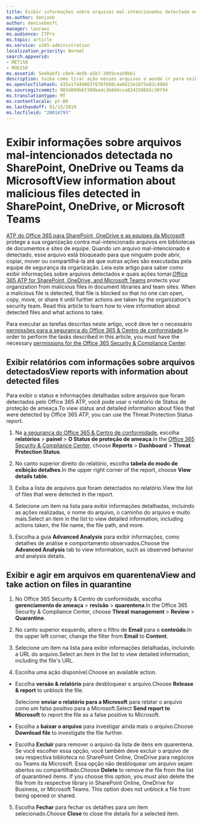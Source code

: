 ```yaml
---
title: Exibir informações sobre arquivos mal-intencionados detectada no SharePoint, OneDrive ou Teams da Microsoft
ms.author: deniseb
author: denisebmsft
manager: laurawi
ms.audience: ITPro
ms.topic: article
ms.service: o365-administration
localization_priority: Normal
search.appverid:
- MET150
- MOE150
ms.assetid: 5ed8abf1-c0e9-4e5b-a5b7-2059cea50b61
description: Saiba como tirar ação nesses arquivos e aonde ir para exibir informações sobre arquivos mal-intencionados detectada no SharePoint, OneDrive ou equipes.
ms.openlocfilehash: 435e1f449003f670f698c4e6813e18f5e83c498d
ms.sourcegitcommit: 9034809b6f308bedc3b8ddcca8242586b5c30f94
ms.translationtype: MT
ms.contentlocale: pt-BR
ms.lasthandoff: 01/15/2019
ms.locfileid: "28014793"
---
```

# <a name="view-information-about-malicious-files-detected-in-sharepoint-onedrive-or-microsoft-teams"></a><span data-ttu-id="c8aa8-103">Exibir informações sobre arquivos mal-intencionados detectada no SharePoint, OneDrive ou Teams da Microsoft</span><span class="sxs-lookup"><span data-stu-id="c8aa8-103">View information about malicious files detected in SharePoint, OneDrive, or Microsoft Teams</span></span>

<span data-ttu-id="c8aa8-p101">[ATP do Office 365 para SharePoint, OneDrive e as equipes da Microsoft](atp-for-spo-odb-and-teams.md) protege a sua organização contra mal-intencionado arquivos em bibliotecas de documentos e sites de equipe. Quando um arquivo mal-intencionado é detectado, esse arquivo está bloqueado para que ninguém pode abrir, copiar, mover ou compartilhá-la até que outras ações são executadas pela equipe de segurança da organização. Leia este artigo para saber como exibir informações sobre arquivos detectados e quais ações tomar.</span><span class="sxs-lookup"><span data-stu-id="c8aa8-p101">[Office 365 ATP for SharePoint, OneDrive, and Microsoft Teams](atp-for-spo-odb-and-teams.md) protects your organization from malicious files in document libraries and team sites. When a malicious file is detected, that file is blocked so that no one can open, copy, move, or share it until further actions are taken by the organization's security team. Read this article to learn how to view information about detected files and what actions to take.</span></span> 

<span data-ttu-id="c8aa8-107">Para executar as tarefas descritas neste artigo, você deve ter o necessário [permissões para a segurança do Office 365 &amp; Centro de conformidade](permissions-in-the-security-and-compliance-center.md).</span><span class="sxs-lookup"><span data-stu-id="c8aa8-107">In order to perform the tasks described in this article, you must have the necessary [permissions for the Office 365 Security &amp; Compliance Center](permissions-in-the-security-and-compliance-center.md).</span></span> 
  
## <a name="view-reports-with-information-about-detected-files"></a><span data-ttu-id="c8aa8-108">Exibir relatórios com informações sobre arquivos detectados</span><span class="sxs-lookup"><span data-stu-id="c8aa8-108">View reports with information about detected files</span></span>

<span data-ttu-id="c8aa8-109">Para exibir o status e informações detalhadas sobre arquivos que foram detectados pelo Office 365 ATP, você pode usar o relatório de Status de proteção de ameaça.</span><span class="sxs-lookup"><span data-stu-id="c8aa8-109">To view status and detailed information about files that were detected by Office 365 ATP, you can use the Threat Protection Status report.</span></span>
  
1. <span data-ttu-id="c8aa8-110">Na [a segurança do Office 365 &amp; Centro de conformidade](https://protection.office.com), escolha **relatórios** \> **painel** \> **O Status de proteção de ameaça**.</span><span class="sxs-lookup"><span data-stu-id="c8aa8-110">In the [Office 365 Security &amp; Compliance Center](https://protection.office.com), choose **Reports** \> **Dashboard** \> **Threat Protection Status**.</span></span>
    
2. <span data-ttu-id="c8aa8-111">No canto superior direito do relatório, escolha **tabela do modo de exibição detalhes**.</span><span class="sxs-lookup"><span data-stu-id="c8aa8-111">In the upper right corner of the report, choose **View details table**.</span></span>
    
3. <span data-ttu-id="c8aa8-112">Exiba a lista de arquivos que foram detectados no relatório.</span><span class="sxs-lookup"><span data-stu-id="c8aa8-112">View the list of files that were detected in the report.</span></span>
    
4. <span data-ttu-id="c8aa8-113">Selecione um item na lista para exibir informações detalhadas, incluindo as ações realizadas, o nome do arquivo, o caminho do arquivo e muito mais.</span><span class="sxs-lookup"><span data-stu-id="c8aa8-113">Select an item in the list to view detailed information, including actions taken, the file name, the file path, and more.</span></span>
    
5. <span data-ttu-id="c8aa8-114">Escolha a guia **Advanced Analysis** para exibir informações, como detalhes de análise e comportamento observados.</span><span class="sxs-lookup"><span data-stu-id="c8aa8-114">Choose the **Advanced Analysis** tab to view information, such as observed behavior and analysis details.</span></span> 
  
## <a name="view-and-take-action-on-files-in-quarantine"></a><span data-ttu-id="c8aa8-115">Exibir e agir em arquivos em quarentena</span><span class="sxs-lookup"><span data-stu-id="c8aa8-115">View and take action on files in quarantine</span></span>

1. <span data-ttu-id="c8aa8-116">No Office 365 Security &amp; Centro de conformidade, escolha **gerenciamento de ameaça** \> **revisão** \> **quarentena**.</span><span class="sxs-lookup"><span data-stu-id="c8aa8-116">In the Office 365 Security &amp; Compliance Center, choose **Threat management** \> **Review** \> **Quarantine**.</span></span>
    
2. <span data-ttu-id="c8aa8-117">No canto superior esquerdo, altere o filtro de **Email** para o **conteúdo**.</span><span class="sxs-lookup"><span data-stu-id="c8aa8-117">In the upper left corner, change the filter from **Email** to **Content**.</span></span>
    
3. <span data-ttu-id="c8aa8-118">Selecione um item na lista para exibir informações detalhadas, incluindo a URL do arquivo.</span><span class="sxs-lookup"><span data-stu-id="c8aa8-118">Select an item in the list to view detailed information, including the file's URL.</span></span>
    
4. <span data-ttu-id="c8aa8-119">Escolha uma ação disponível.</span><span class="sxs-lookup"><span data-stu-id="c8aa8-119">Choose an available action.</span></span>
    
  - <span data-ttu-id="c8aa8-120">Escolha **versão &amp; relatório** para desbloquear o arquivo.</span><span class="sxs-lookup"><span data-stu-id="c8aa8-120">Choose **Release &amp; report** to unblock the file.</span></span> 
    
    <span data-ttu-id="c8aa8-121">Selecione **enviar o relatório para a Microsoft** para relatar o arquivo como um falso positivo para a Microsoft.</span><span class="sxs-lookup"><span data-stu-id="c8aa8-121">Select **Send report to Microsoft** to report the file as a false positive to Microsoft.</span></span> 
    
  - <span data-ttu-id="c8aa8-122">Escolha a **baixar o arquivo** para investigar ainda mais o arquivo.</span><span class="sxs-lookup"><span data-stu-id="c8aa8-122">Choose **Download file** to investigate the file further.</span></span> 
    
  - <span data-ttu-id="c8aa8-p102">Escolha **Excluir** para remover o arquivo da lista de itens em quarentena. Se você escolher essa opção, você também deve excluir o arquivo de seu respectiva biblioteca no SharePoint Online, OneDrive para negócios ou Teams da Microsoft. Essa opção não desbloquear um arquivo sejam abertos ou compartilhado.</span><span class="sxs-lookup"><span data-stu-id="c8aa8-p102">Choose **Delete** to remove the file from the list of quarantined items. If you choose this option, you must also delete the file from its respective library in SharePoint Online, OneDrive for Business, or Microsoft Teams. This option does not unblock a file from being opened or shared.</span></span> 
    
5. <span data-ttu-id="c8aa8-126">Escolha **Fechar** para fechar os detalhes para um item selecionado.</span><span class="sxs-lookup"><span data-stu-id="c8aa8-126">Choose **Close** to close the details for a selected item.</span></span> 
  
  

